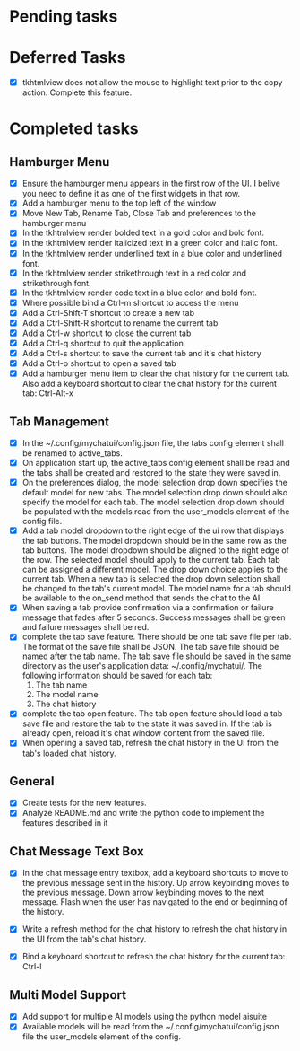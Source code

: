 # Pending tasks

# Deferred Tasks

- [x] tkhtmlview does not allow the mouse to highlight text prior to the copy action. Complete this feature.


# Completed tasks

## Hamburger Menu
- [x] Ensure the hamburger menu appears in the first row of the UI. I belive you need to define it as one of the first widgets in that row.
- [x] Add a hamburger menu to the top left of the window
- [x] Move New Tab, Rename Tab, Close Tab and preferences to the hamburger menu
- [x] In the tkhtmlview render bolded text in a gold color and bold font.
- [x] In the tkhtmlview render italicized text in a green color and italic font.
- [x] In the tkhtmlview render underlined text in a blue color and underlined font.
- [x] In the tkhtmlview render strikethrough text in a red color and strikethrough font.
- [x] In the tkhtmlview render code text in a blue color and bold font.
- [x] Where possible bind a Ctrl-m shortcut to access the menu
- [x] Add a Ctrl-Shift-T shortcut to create a new tab
- [x] Add a Ctrl-Shift-R shortcut to rename the current tab
- [x] Add a Ctrl-w shortcut to close the current tab
- [x] Add a Ctrl-q shortcut to quit the application
- [x] Add a Ctrl-s shortcut to save the current tab and it's chat history
- [x] Add a Ctrl-o shortcut to open a saved tab
- [x] Add a hamburger menu item to clear the chat history for the current tab. Also add a keyboard shortcut to clear the chat history for the current tab: Ctrl-Alt-x

## Tab Management

- [x] In the ~/.config/mychatui/config.json file, the tabs config element shall be renamed to active_tabs.
- [x] On application start up, the active_tabs config element shall be read and the tabs shall be created and restored to the state they were saved in.
- [x] On the preferences dialog, the model selection drop down specifies the default model for new tabs. The model selection drop down should also specify the model for each tab. The model selection drop down should be populated with the models read from the user_models element of the config file.
- [x] Add a tab model dropdown to the right edge of the ui row that displays the tab buttons. The model dropdown should be in the same row as the tab buttons. The model dropdown should be aligned to the right edge of the row. The selected model should apply to the current tab. Each tab can be assigned a different model. The drop down choice applies to the current tab. When a new tab is selected the drop down selection shall be changed to the tab's current model. The model name for a tab should be available to the on_send method that sends the chat to the AI.
- [x] When saving a tab provide confirmation via a confirmation or failure message that fades after 5 seconds. Success messages shall be green and failure messages shall be red.
- [x] complete the tab save feature. There should be one tab save file per tab. The format of the save file shall be JSON. The tab save file should be named after the tab name. The tab save file should be saved in the same directory as the user's application data: ~/.config/mychatui/. The following information should be saved for each tab:
  1. The tab name
  2. The model name
  3. The chat history
- [x] complete the tab open feature. The tab open feature should load a tab save file and restore the tab to the state it was saved in. If the tab is already open, reload it's chat window content from the saved file.
- [x] When opening a saved tab, refresh the chat history in the UI from the tab's loaded chat history.

## General

- [x] Create tests for the new features.
- [x] Analyze README.md and write the python code to implement the features described in it

## Chat Message Text Box

- [x] In the chat message entry textbox, add a keyboard shortcuts to move to the previous message sent in the history. Up arrow  keybinding moves to the previous message. Down arrow keybinding moves to the next message. Flash when the user has navigated to the end or beginning of the history.
- [x] Write a refresh method for the chat history to refresh the chat history in the UI from the tab's chat history.
- [x] Bind a keyboard shortcut to refresh the chat history for the current tab: Ctrl-l


## Multi Model Support
- [x] Add support for multiple AI models using the python model aisuite
- [x] Available models will be read from the ~/.config/mychatui/config.json file the user_models element of the config.
